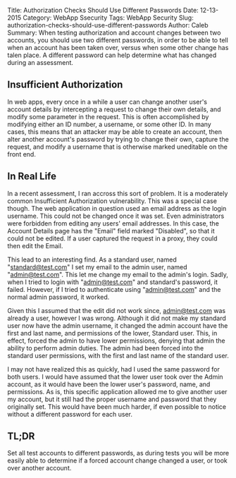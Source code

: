 Title: Authorization Checks Should Use Different Passwords
Date: 12-13-2015
Category: WebApp Ssecurity
Tags: WebApp Security
Slug: authorization-checks-should-use-different-passwords
Author: Caleb
Summary: When testing authorization and account changes between two accounts, you should use two different passwords, in order to be able to tell when an account has been taken over, versus when some other change has talen place. A different password can help determine what has changed during an assessment.

Insufficient Authorization
--------------------------
In web apps, every once in a while a user can change another user's account details by intercepting a request to change their own details, and modify some parameter in the request. This is often accomplished by modifying either an ID number, a username, or some other ID. In many cases, this means that an attacker may be able to create an account, then alter another account's password by trying to change their own, capture the request, and modify a username that is otherwise marked uneditable on the front end. 

In Real Life
------------
In a recent assessment, I ran accross this sort of problem. It is a moderately common Insufficient Authorization vulnerability. This was a special case though. The web application in question used an email address as the login username. This could not be changed once it was set. Even administrators were forbidden from editing any users' email addresses. In this case, the Account Details page has the "Email" field marked "Disabled", so that it could not be edited. If a user captured the request in a proxy, they could then edit the Email.

This lead to an interesting find. As a standard user, named "standard@test.com" I set my email to the admin user, named "admin@test.com". This let me change my email to the admin's login. Sadly, when I tried to login with "admin@test.com" and standard's password, it failed. However, if I tried to authenticate using "admin@test.com" and the normal admin password, it worked. 

Given this I assumed that the edit did not work since, admin@test.com was already a user, however I was wrong. Although it did not make my standard user now have the admin username, it changed the admin account have the first and last name, and permissions of the lower, Standard user. This, in effect, forced the admin to have lower permissions, denying that admin the ability to perform admin duties. The admin had been forced into the standard user permissions, with the first and last name of the standard user. 

I may not have realized this as quickly, had I used the same password for both users. I would have assumed that the lower user took over the Admin account, as it would have been the lower user's password, name, and permissions. As is, this specific application allowed me to give another user my account, but it still had the proper username and password that they originally set. This would have been much harder, if even possible to notice without a different password for each user.

TL;DR
----
Set all test accounts to different passwords, as during tests you will be more easily able to determine if a forced account change changed a user, or took over another account.
